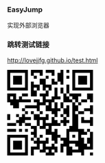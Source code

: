 ### EasyJump
实现外部浏览器

### 跳转测试链接
http://lovejjfg.github.io/test.html

![qr](https://raw.githubusercontent.com/lovejjfg/screenshort/master/test_html.png)